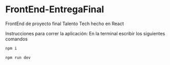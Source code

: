 # FrontEnd-EntregaFinal

FrontEnd de proyecto final Talento Tech hecho en React

Instrucciones para correr la aplicación:
En la terminal escribir los siguientes comandos

```bash
npm i
```
```bash
npm run dev
```
